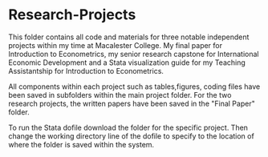 # Research-Projects
This folder contains all code and materials for three notable independent projects within my time at Macalester College. My final paper for Introduction to Econometrics, my senior research capstone for International Economic Development and a Stata visualization guide for my Teaching Assistantship for Introduction to Econometrics.

All components within each project such as tables,figures, coding files have been saved in subfolders within the main project folder. For the two research projects, the written papers have been saved in the "Final Paper" folder.

To run the Stata dofile download the folder for the specific project. Then change the working directory line of the dofile to specify to the location of where the folder is saved within the system. 
